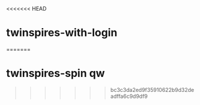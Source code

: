 <<<<<<< HEAD
# twinspires-with-login 
=======
# twinspires-spin qw
>>>>>>> bc3c3da2ed9f35910622b9d32deadffa6c9d9df9
